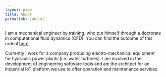 ```yaml
---
layout: page
title: About
permalink: /about/
---
```


I am a mechanical engineer by training, who put himself through a doctorate
in computational fluid dynamics (CFD). You can find the outcome of this ordeal
[here](https://search.library.ethz.ch/primo-explore/fulldisplay?docid=ebi01_prod009775134&context=L&vid=DADS&search_scope=default_scope&tab=default_tab&lang=en_US).

Currently I work for a company producing electro-mechanical equipment for
hydraulic power plants (i.e. water turbines). I am involved in the development
of engineering software tools and am the architect for an industrial IoT
platform we use to offer operation and maintenance services.
